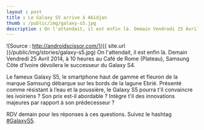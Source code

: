 ```yaml
---
layout : post
title : Le Galaxy S5 arrive à Abidjan
thumb : /public/img/galaxy-s5.jpg
description : On l'attendait, il est enfin là. Demain Vendredi 25 Avril 2014, à 10 heures au Café de Rome (Plateau), Samsung Côte d'Ivoire nous présentera le successeur du Galaxy S4.
---
```


![Source : http://androidscissor.com/]({{ site.url }}/public/img/stories/galaxy-s5.jpg)
On l'attendait, il est enfin là. Demain Vendredi 25 Avril 2014, à 10 heures au Café de Rome (Plateau), Samsung Côte d'Ivoire dévoilera le successeur du Galaxy S4.

Le fameux Galaxy S5, le smartphone haut de gamme et fleuron de la marque Samsung débarque sur les bords de la lagune Ebrié. Présenté comme résistant à l’eau et la poussière, le Galaxy S5 pourra t'il convaincre les ivoiriens ? Son prix est-il abordable ? Intègre t'il des innovations majeures par rapport à son prédecesseur ?

RDV demain pour les réponses à ces questions. Suivez le hashtag [#GalaxyS5](https://www.twitter.com/search?q=#GalaxyS5).
